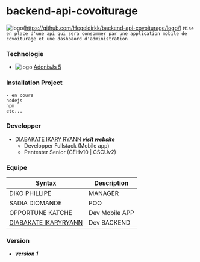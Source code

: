 # backend-api-covoiturage
![logo](https://octodex.github.com/images/bannekat.png)(https://github.com/Hegeldirkk/backend-api-covoiturage/logo/)
`Mise en place d'une api qui sera consommer par une application mobile de covoiturage et une dashbaord d'administration`

### Technologie

- ![logo](https://docs.adonisjs.com/icons/favicon-16x16.png)  [AdonisJs 5](https://adonisjs.com/)

### Installation Project

```
- en cours
nodejs
npm
etc...
```

### Developper
 - [DIABAKATE IKARY RYANN][cv en ligne] [**_visit website_**][cv en ligne]
    * Developper Fullstack (Mobile app)
    * Pentester Senior (CEHv10 | CSCUv2)

### Equipe
| Syntax      | Description |
| ------------------ | ----------- |
| DIKO PHILLIPE      | MANAGER       |
| SADIA DIOMANDE     | POO        |
| OPPORTUNE KATCHE   | Dev Mobile APP        |
|[DIABAKATE IKARYRYANN][cv en ligne]|Dev BACKEND|

### Version

- **_version 1_**

[cv en ligne]: https://dirkk.ci
